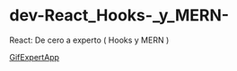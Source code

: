 # dev-React_Hooks-_y_MERN-
React: De cero a experto ( Hooks y MERN )

[GifExpertApp](https://thusspokedata-gifexpertapp.netlify.app/)